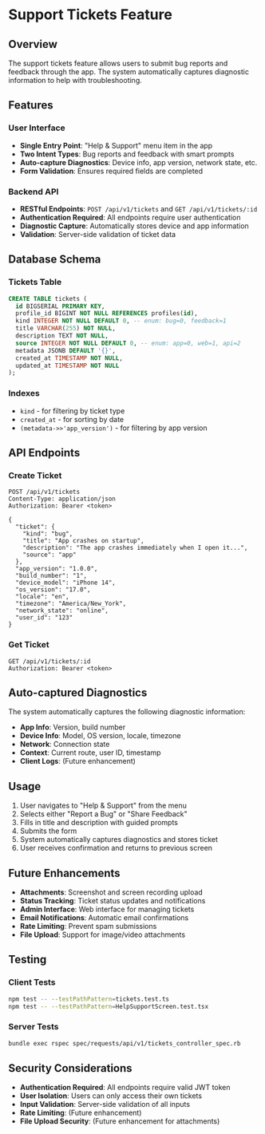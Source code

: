 # Support Tickets Feature

## Overview

The support tickets feature allows users to submit bug reports and feedback through the app. The system automatically captures diagnostic information to help with troubleshooting.

## Features

### User Interface

- **Single Entry Point**: "Help & Support" menu item in the app
- **Two Intent Types**: Bug reports and feedback with smart prompts
- **Auto-capture Diagnostics**: Device info, app version, network state, etc.
- **Form Validation**: Ensures required fields are completed

### Backend API

- **RESTful Endpoints**: `POST /api/v1/tickets` and `GET /api/v1/tickets/:id`
- **Authentication Required**: All endpoints require user authentication
- **Diagnostic Capture**: Automatically stores device and app information
- **Validation**: Server-side validation of ticket data

## Database Schema

### Tickets Table

```sql
CREATE TABLE tickets (
  id BIGSERIAL PRIMARY KEY,
  profile_id BIGINT NOT NULL REFERENCES profiles(id),
  kind INTEGER NOT NULL DEFAULT 0, -- enum: bug=0, feedback=1
  title VARCHAR(255) NOT NULL,
  description TEXT NOT NULL,
  source INTEGER NOT NULL DEFAULT 0, -- enum: app=0, web=1, api=2
  metadata JSONB DEFAULT '{}',
  created_at TIMESTAMP NOT NULL,
  updated_at TIMESTAMP NOT NULL
);
```

### Indexes

- `kind` - for filtering by ticket type
- `created_at` - for sorting by date
- `(metadata->>'app_version')` - for filtering by app version

## API Endpoints

### Create Ticket

```
POST /api/v1/tickets
Content-Type: application/json
Authorization: Bearer <token>

{
  "ticket": {
    "kind": "bug",
    "title": "App crashes on startup",
    "description": "The app crashes immediately when I open it...",
    "source": "app"
  },
  "app_version": "1.0.0",
  "build_number": "1",
  "device_model": "iPhone 14",
  "os_version": "17.0",
  "locale": "en",
  "timezone": "America/New_York",
  "network_state": "online",
  "user_id": "123"
}
```

### Get Ticket

```
GET /api/v1/tickets/:id
Authorization: Bearer <token>
```

## Auto-captured Diagnostics

The system automatically captures the following diagnostic information:

- **App Info**: Version, build number
- **Device Info**: Model, OS version, locale, timezone
- **Network**: Connection state
- **Context**: Current route, user ID, timestamp
- **Client Logs**: (Future enhancement)

## Usage

1. User navigates to "Help & Support" from the menu
2. Selects either "Report a Bug" or "Share Feedback"
3. Fills in title and description with guided prompts
4. Submits the form
5. System automatically captures diagnostics and stores ticket
6. User receives confirmation and returns to previous screen

## Future Enhancements

- **Attachments**: Screenshot and screen recording upload
- **Status Tracking**: Ticket status updates and notifications
- **Admin Interface**: Web interface for managing tickets
- **Email Notifications**: Automatic email confirmations
- **Rate Limiting**: Prevent spam submissions
- **File Upload**: Support for image/video attachments

## Testing

### Client Tests

```bash
npm test -- --testPathPattern=tickets.test.ts
npm test -- --testPathPattern=HelpSupportScreen.test.tsx
```

### Server Tests

```bash
bundle exec rspec spec/requests/api/v1/tickets_controller_spec.rb
```

## Security Considerations

- **Authentication Required**: All endpoints require valid JWT token
- **User Isolation**: Users can only access their own tickets
- **Input Validation**: Server-side validation of all inputs
- **Rate Limiting**: (Future enhancement)
- **File Upload Security**: (Future enhancement for attachments)
